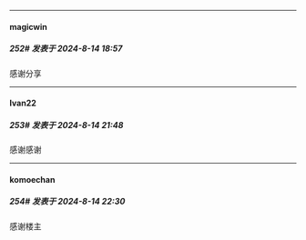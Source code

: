 ﻿
*****

####  magicwin  
##### 252#       发表于 2024-8-14 18:57

 感谢分享


*****

####  Ivan22  
##### 253#       发表于 2024-8-14 21:48

感谢感谢


*****

####  komoechan  
##### 254#       发表于 2024-8-14 22:30

感谢楼主

